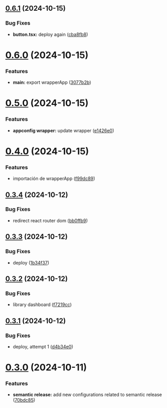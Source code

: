 ## [0.6.1](https://github.com/RKamey/vuamm-components/compare/v0.6.0...v0.6.1) (2024-10-15)


### Bug Fixes

* **button.tsx:** deploy again ([cba8fb8](https://github.com/RKamey/vuamm-components/commit/cba8fb8248dd9ef9143f0bb24d64ee1f143c419f))

# [0.6.0](https://github.com/RKamey/vuamm-components/compare/v0.5.0...v0.6.0) (2024-10-15)


### Features

* **main:** export wrapperApp ([3077b2b](https://github.com/RKamey/vuamm-components/commit/3077b2b29c8ae58eaac3090ec32dd2009e55bc5b))

# [0.5.0](https://github.com/RKamey/vuamm-components/compare/v0.4.0...v0.5.0) (2024-10-15)


### Features

* **appconfig wrapper:** update wrapper ([e1426e0](https://github.com/RKamey/vuamm-components/commit/e1426e07f0ff9164e49a9b302e745447e209edf8))

# [0.4.0](https://github.com/RKamey/vuamm-components/compare/v0.3.4...v0.4.0) (2024-10-15)


### Features

* importación de wrapperApp ([f99dc89](https://github.com/RKamey/vuamm-components/commit/f99dc894e4900e4b579f6490c72533bb30ff7ea7))

## [0.3.4](https://github.com/RKamey/vuamm-components/compare/v0.3.3...v0.3.4) (2024-10-12)


### Bug Fixes

* redirect react router dom ([bb0ffb9](https://github.com/RKamey/vuamm-components/commit/bb0ffb9839060bed86ddcaffc831a4253e864d0b))

## [0.3.3](https://github.com/RKamey/vuamm-components/compare/v0.3.2...v0.3.3) (2024-10-12)


### Bug Fixes

* deploy ([1b34f37](https://github.com/RKamey/vuamm-components/commit/1b34f3735ad2543a51005783d85ebfa863e32c80))

## [0.3.2](https://github.com/RKamey/vuamm-components/compare/v0.3.1...v0.3.2) (2024-10-12)


### Bug Fixes

* library dashboard ([f7219cc](https://github.com/RKamey/vuamm-components/commit/f7219cc730a77ec6b2a1c568cf847f8da8fb74bf))

## [0.3.1](https://github.com/RKamey/vuamm-components/compare/v0.3.0...v0.3.1) (2024-10-12)


### Bug Fixes

* deploy, attempt 1 ([d4b34e0](https://github.com/RKamey/vuamm-components/commit/d4b34e09463fdf4f8ae9c28062269ac97c1ddd0e))

# [0.3.0](https://github.com/RKamey/vuamm-components/compare/v0.2.0...v0.3.0) (2024-10-11)


### Features

* **semantic release:** add new configurations related to semantic release ([70bdc85](https://github.com/RKamey/vuamm-components/commit/70bdc852974bd53383592db0526f2b41c7bb826b))
